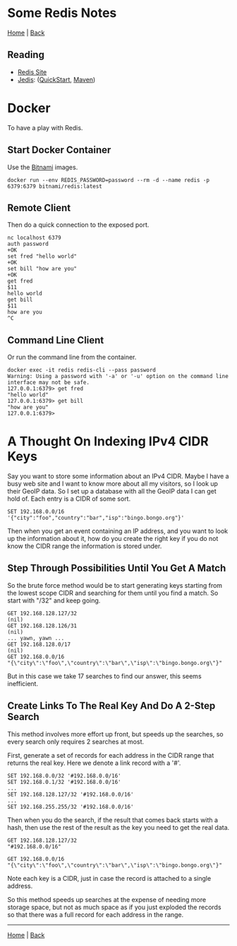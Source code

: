 # Some Redis Notes

[Home](../index) | [Back](misc-index)

## Reading

* [Redis Site](https://redis.io/)
* [Jedis](https://github.com/redis/jedis): ([QuickStart](https://github.com/redis/jedis/blob/master/docs/redisjson.md), [Maven](https://github.com/redis/jedis/blob/master/docs/jedis-maven.md))

# Docker

To have a play with Redis.

## Start Docker Container

Use the [Bitnami](https://bitnami.com/stack/redis/containers) images.

```
docker run --env REDIS_PASSWORD=password --rm -d --name redis -p 6379:6379 bitnami/redis:latest
```

## Remote Client

Then do a quick connection to the exposed port.

```
nc localhost 6379
auth password
+OK
set fred "hello world"
+OK
set bill "how are you"
+OK
get fred
$11
hello world
get bill
$11
how are you
^C
```

## Command Line Client

Or run the command line from the container.

```
docker exec -it redis redis-cli --pass password
Warning: Using a password with '-a' or '-u' option on the command line interface may not be safe.
127.0.0.1:6379> get fred
"hello world"
127.0.0.1:6379> get bill
"how are you"
127.0.0.1:6379>
```

# A Thought On Indexing IPv4 CIDR Keys

Say you want to store some information about an IPv4 CIDR. Maybe I have a busy web site and I want to know more about all my visitors, so I look up their GeoIP data. So I set up a database with all the GeoIP data I can get hold of. Each entry is a CIDR of some sort.

```
SET 192.168.0.0/16 '{"city":"foo","country":"bar","isp":"bingo.bongo.org"}'
```

Then when you get an event containing an IP address, and you want to look up the information about it, how do you create the right key if you do not know the CIDR range the information is stored under.

## Step Through Possibilities Until You Get A Match

So the brute force method would be to start generating keys starting from the lowest scope CIDR and searching for them until you find a match. So start with "/32" and keep going.

```
GET 192.168.128.127/32
(nil)
GET 192.168.128.126/31
(nil)
... yawn, yawn ...
GET 192.168.128.0/17
(nil)
GET 192.168.0.0/16
"{\"city\":\"foo\",\"country\":\"bar\",\"isp\":\"bingo.bongo.org\"}"
```

But in this case we take 17 searches to find our answer, this seems inefficient.

## Create Links To The Real Key And Do A 2-Step Search

This method involves more effort up front, but speeds up the searches, so every search only requires 2 searches at most.

First, generate a set of records for each address in the CIDR range that returns the real key. Here we denote a link record with a '#'.

```
SET 192.168.0.0/32 '#192.168.0.0/16'
SET 192.168.0.1/32 '#192.168.0.0/16'
...
SET 192.168.128.127/32 '#192.168.0.0/16'
...
SET 192.168.255.255/32 '#192.168.0.0/16'
```

Then when you do the search, if the result that comes back starts with a hash, then use the rest of the result as the key you need to get the real data.

```
GET 192.168.128.127/32
"#192.168.0.0/16"

GET 192.168.0.0/16
"{\"city\":\"foo\",\"country\":\"bar\",\"isp\":\"bingo.bongo.org\"}"
```

Note each key is a CIDR, just in case the record is attached to a single address.

So this method speeds up searches at the expense of needing more storage space, but not as much space as if you just exploded the records so that there was a full record for each address in the range.

---
[Home](../index) | [Back](misc-index)
